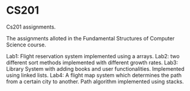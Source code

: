# CS201
Cs201 assignments.

The assignments alloted in the Fundamental Structures of Computer Science course.

Lab1: Flight reservation system implemented using a arrays.
Lab2: two different sort methods implemented with different growth rates. 
Lab3: Library System with adding books and user functionalities. Implemented using linked lists.
Lab4: A flight map system which determines the path from a certain city to another. Path algorithm implemented using stacks.

